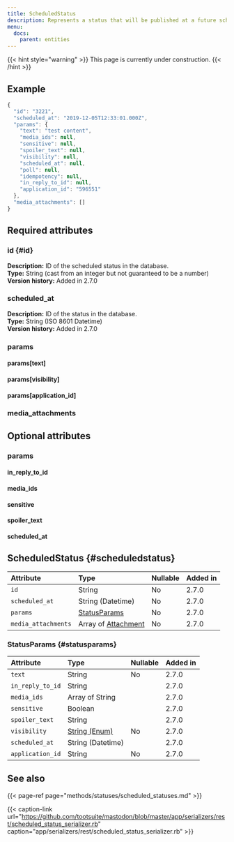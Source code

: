 ```yaml
---
title: ScheduledStatus
description: Represents a status that will be published at a future scheduled date.
menu:
  docs:
    parent: entities
---
```


{{< hint style="warning" >}}
This page is currently under construction.
{{< /hint >}}

## Example

```javascript
{
  "id": "3221",
  "scheduled_at": "2019-12-05T12:33:01.000Z",
  "params": {
    "text": "test content",
    "media_ids": null,
    "sensitive": null,
    "spoiler_text": null,
    "visibility": null,
    "scheduled_at": null,
    "poll": null,
    "idempotency": null,
    "in_reply_to_id": null,
    "application_id": "596551"
  },
  "media_attachments": []
}
```

## Required attributes

### id {#id}

**Description:** ID of the scheduled status in the database.\
**Type:** String \(cast from an integer but not guaranteed to be a number\)\
**Version history:** Added in 2.7.0

### scheduled\_at

**Description:** ID of the status in the database.\
**Type:** String \(ISO 8601 Datetime\)\
**Version history:** Added in 2.7.0

### params

#### params\[text\]

#### params\[visibility\]

#### params\[application\_id\]

### media\_attachments

## Optional attributes

### params

#### in\_reply\_to\_id

#### media\_ids

#### sensitive

#### spoiler\_text

#### scheduled\_at

## ScheduledStatus {#scheduledstatus}

| Attribute | Type | Nullable | Added in |
| :--- | :--- | :--- | :--- |
| `id` | String | No | 2.7.0 |
| `scheduled_at` | String \(Datetime\) | No | 2.7.0 |
| `params` | [StatusParams]() | No | 2.7.0 |
| `media_attachments` | Array of [Attachment]() | No | 2.7.0 |

### StatusParams {#statusparams}

| Attribute | Type | Nullable | Added in |
| :--- | :--- | :--- | :--- |
| `text` | String | No | 2.7.0 |
| `in_reply_to_id` | String |  | 2.7.0 |
| `media_ids` | Array of String |  | 2.7.0 |
| `sensitive` | Boolean |  | 2.7.0 |
| `spoiler_text` | String |  | 2.7.0 |
| `visibility` | [String \(Enum\)]() | No | 2.7.0 |
| `scheduled_at` | String \(Datetime\) |  | 2.7.0 |
| `application_id` | String | No | 2.7.0 |

## See also

{{< page-ref page="methods/statuses/scheduled_statuses.md" >}}

{{< caption-link url="https://github.com/tootsuite/mastodon/blob/master/app/serializers/rest/scheduled_status_serializer.rb" caption="app/serializers/rest/scheduled\_status\_serializer.rb" >}}



